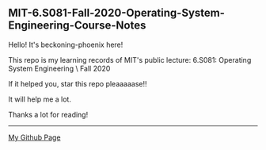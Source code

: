 ## MIT-6.S081-Fall-2020-Operating-System-Engineering-Course-Notes



Hello! It's beckoning-phoenix here!

This repo is my learning records of MIT's public lecture: 6.S081: Operating System Engineering \ Fall 2020

If it helped you, star this repo pleaaaaase!!

It will help me a lot.

Thanks a lot for reading!

---

[My Github Page](https://github.com/beckoning-phoenix)
